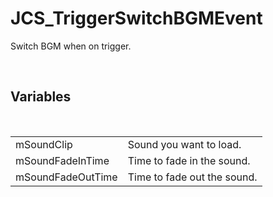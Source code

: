 <div id="content-header">
  <h1>JCS_TriggerSwitchBGMEvent</h1>
</div>

<p>
  Switch BGM when on trigger.
</p>


<br/>
<h2>Variables</h2>
<br/>

<table>
  <tr>
    <td>mSoundClip</td>
    <td>Sound you want to load.</td>
  </tr>
  <tr>
    <td>mSoundFadeInTime</td>
    <td>Time to fade in the sound.</td>
  </tr>
  <tr>
    <td>mSoundFadeOutTime</td>
    <td>Time to fade out the sound.</td>
  </tr>
</table>
